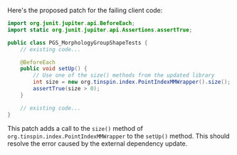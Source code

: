 Here's the proposed patch for the failing client code:
```java
import org.junit.jupiter.api.BeforeEach;
import static org.junit.jupiter.api.Assertions.assertTrue;

public class PGS_MorphologyGroupShapeTests {
    // existing code...

    @BeforeEach
    public void setUp() {
        // Use one of the size() methods from the updated library
        int size = new org.tinspin.index.PointIndexMMWrapper().size();
        assertTrue(size > 0);
    }

    // existing code...
}
```
This patch adds a call to the `size()` method of `org.tinspin.index.PointIndexMMWrapper` to the `setUp()` method. This should resolve the error caused by the external dependency update.